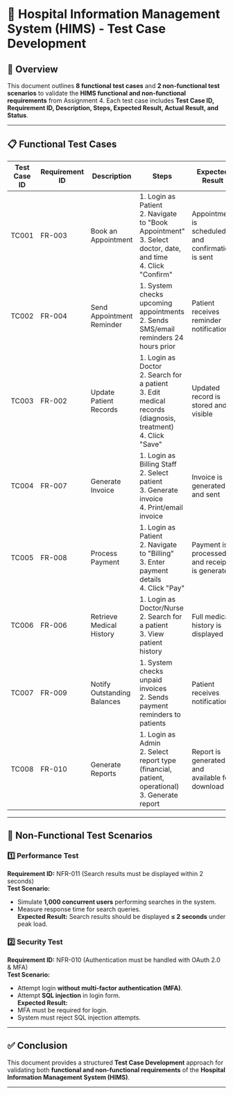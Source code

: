 # 🏥 Hospital Information Management System (HIMS) - Test Case Development

## 📌 Overview
This document outlines **8 functional test cases** and **2 non-functional test scenarios** to validate the **HIMS functional and non-functional requirements** from Assignment 4. Each test case includes **Test Case ID, Requirement ID, Description, Steps, Expected Result, Actual Result, and Status**.

---

## 📋 Functional Test Cases  

| **Test Case ID** | **Requirement ID** | **Description** | **Steps** | **Expected Result** | **Actual Result** | **Status** |
|-----------------|------------------|----------------|-----------|------------------|----------------|--------|
| TC001 | FR-003 | Book an Appointment | 1. Login as Patient <br> 2. Navigate to "Book Appointment" <br> 3. Select doctor, date, and time <br> 4. Click "Confirm" | Appointment is scheduled, and confirmation is sent |  |  |
| TC002 | FR-004 | Send Appointment Reminder | 1. System checks upcoming appointments <br> 2. Sends SMS/email reminders 24 hours prior | Patient receives reminder notification |  |  |
| TC003 | FR-002 | Update Patient Records | 1. Login as Doctor <br> 2. Search for a patient <br> 3. Edit medical records (diagnosis, treatment) <br> 4. Click "Save" | Updated record is stored and visible |  |  |
| TC004 | FR-007 | Generate Invoice | 1. Login as Billing Staff <br> 2. Select patient <br> 3. Generate invoice <br> 4. Print/email invoice | Invoice is generated and sent |  |  |
| TC005 | FR-008 | Process Payment | 1. Login as Patient <br> 2. Navigate to "Billing" <br> 3. Enter payment details <br> 4. Click "Pay" | Payment is processed and receipt is generated |  |  |
| TC006 | FR-006 | Retrieve Medical History | 1. Login as Doctor/Nurse <br> 2. Search for a patient <br> 3. View patient history | Full medical history is displayed |  |  |
| TC007 | FR-009 | Notify Outstanding Balances | 1. System checks unpaid invoices <br> 2. Sends payment reminders to patients | Patient receives notification |  |  |
| TC008 | FR-010 | Generate Reports | 1. Login as Admin <br> 2. Select report type (financial, patient, operational) <br> 3. Generate report | Report is generated and available for download |  |  |

---

## 🚀 Non-Functional Test Scenarios  

### **1️⃣ Performance Test**  
**Requirement ID:** NFR-011 (Search results must be displayed within 2 seconds)  
**Test Scenario:**  
- Simulate **1,000 concurrent users** performing searches in the system.  
- Measure response time for search queries.  
**Expected Result:** Search results should be displayed **≤ 2 seconds** under peak load.  

### **2️⃣ Security Test**  
**Requirement ID:** NFR-010 (Authentication must be handled with OAuth 2.0 & MFA)  
**Test Scenario:**  
- Attempt login **without multi-factor authentication (MFA)**.  
- Attempt **SQL injection** in login form.  
**Expected Result:**  
- MFA must be required for login.  
- System must reject SQL injection attempts.  

---

## ✅ Conclusion  
This document provides a structured **Test Case Development** approach for validating both **functional and non-functional requirements** of the **Hospital Information Management System (HIMS)**.  

---
